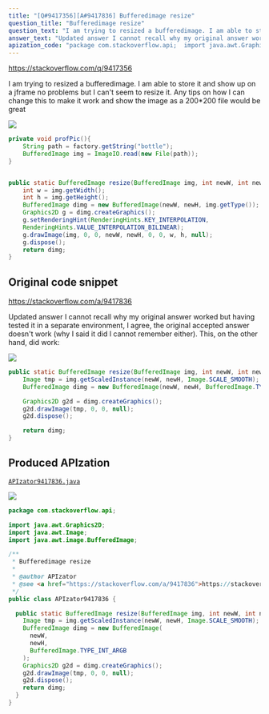 ```yaml
---
title: "[Q#9417356][A#9417836] Bufferedimage resize"
question_title: "Bufferedimage resize"
question_text: "I am trying to resized a bufferedimage. I am able to store it and show up on a jframe no problems but I can't seem to resize it. Any tips on how I can change this to make it work and show the image as a 200*200 file would be great"
answer_text: "Updated answer I cannot recall why my original answer worked but having tested it in a separate environment, I agree, the original accepted answer doesn't work (why I said it did I cannot remember either). This, on the other hand, did work:"
apization_code: "package com.stackoverflow.api;  import java.awt.Graphics2D; import java.awt.Image; import java.awt.image.BufferedImage;  /**  * Bufferedimage resize  *  * @author APIzator  * @see <a href=\"https://stackoverflow.com/a/9417836\">https://stackoverflow.com/a/9417836</a>  */ public class APIzator9417836 {    public static BufferedImage resize(BufferedImage img, int newW, int newH) {     Image tmp = img.getScaledInstance(newW, newH, Image.SCALE_SMOOTH);     BufferedImage dimg = new BufferedImage(       newW,       newH,       BufferedImage.TYPE_INT_ARGB     );     Graphics2D g2d = dimg.createGraphics();     g2d.drawImage(tmp, 0, 0, null);     g2d.dispose();     return dimg;   } }"
---
```


https://stackoverflow.com/q/9417356

I am trying to resized a bufferedimage. I am able to store it and show up on a jframe no problems but I can&#x27;t seem to resize it. Any tips on how I can change this to make it work and show the image as a 200*200 file would be great


<div class="code-logo"><img src="/stackoverflow.png" /></div>

```java
private void profPic(){
    String path = factory.getString("bottle");
    BufferedImage img = ImageIO.read(new File(path));
}


public static BufferedImage resize(BufferedImage img, int newW, int newH) {  
    int w = img.getWidth();  
    int h = img.getHeight();  
    BufferedImage dimg = new BufferedImage(newW, newH, img.getType());  
    Graphics2D g = dimg.createGraphics();  
    g.setRenderingHint(RenderingHints.KEY_INTERPOLATION,
    RenderingHints.VALUE_INTERPOLATION_BILINEAR);  
    g.drawImage(img, 0, 0, newW, newH, 0, 0, w, h, null);  
    g.dispose();  
    return dimg;  
}
```


## Original code snippet

https://stackoverflow.com/a/9417836

Updated answer
I cannot recall why my original answer worked but having tested it in a separate environment, I agree, the original accepted answer doesn&#x27;t work (why I said it did I cannot remember either). This, on the other hand, did work:

<div class="code-logo"><img src="/stackoverflow.png" /></div>

```java
public static BufferedImage resize(BufferedImage img, int newW, int newH) { 
    Image tmp = img.getScaledInstance(newW, newH, Image.SCALE_SMOOTH);
    BufferedImage dimg = new BufferedImage(newW, newH, BufferedImage.TYPE_INT_ARGB);

    Graphics2D g2d = dimg.createGraphics();
    g2d.drawImage(tmp, 0, 0, null);
    g2d.dispose();

    return dimg;
}
```

## Produced APIzation

[`APIzator9417836.java`](https://github.com/blind-papers/apization-temp-data/raw/main/search/APIzator9417836.java)

<div class="code-logo"><img src="/apizator.png" /></div>

```java
package com.stackoverflow.api;

import java.awt.Graphics2D;
import java.awt.Image;
import java.awt.image.BufferedImage;

/**
 * Bufferedimage resize
 *
 * @author APIzator
 * @see <a href="https://stackoverflow.com/a/9417836">https://stackoverflow.com/a/9417836</a>
 */
public class APIzator9417836 {

  public static BufferedImage resize(BufferedImage img, int newW, int newH) {
    Image tmp = img.getScaledInstance(newW, newH, Image.SCALE_SMOOTH);
    BufferedImage dimg = new BufferedImage(
      newW,
      newH,
      BufferedImage.TYPE_INT_ARGB
    );
    Graphics2D g2d = dimg.createGraphics();
    g2d.drawImage(tmp, 0, 0, null);
    g2d.dispose();
    return dimg;
  }
}

```
